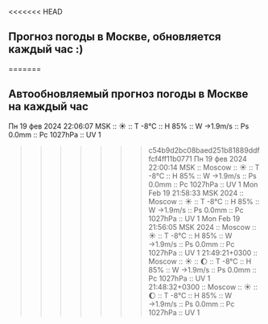 <<<<<<< HEAD
## Прогноз погоды в Москве, обновляется каждый час :)
=======
## Автообновляемый прогноз погоды в Москве на каждый час
Пн 19 фев 2024 22:06:07 MSK :: ☀️  :: T -8°C :: H 85% :: W →1.9m/s :: Ps 0.0mm :: Pc 1027hPa :: UV 1
>>>>>>> c54b9d2bc08baed251b81889ddffcf4ff11b0771
Пн 19 фев 2024 22:00:14 MSK :: Moscow :: ☀️  :: T -8°C :: H 85% :: W →1.9m/s :: Ps 0.0mm :: Pc 1027hPa :: UV 1
Mon Feb 19 21:58:33 MSK 2024 :: Moscow :: ☀️  :: T -8°C :: H 85% :: W →1.9m/s :: Ps 0.0mm :: Pc 1027hPa :: UV 1
Mon Feb 19 21:56:05 MSK 2024 :: Moscow :: ☀️  :: T -8°C :: H 85% :: W →1.9m/s :: Ps 0.0mm :: Pc 1027hPa :: UV 1
21:49:21+0300 :: Moscow :: ☀️  :: 🌔 :: T -8°C :: H 85% :: W →1.9m/s :: Ps 0.0mm :: Pc 1027hPa :: UV 1
21:48:32+0300 :: Moscow :: ☀️  :: 🌔 :: T -8°C :: H 85% :: W →1.9m/s :: Ps 0.0mm :: Pc 1027hPa :: UV 1
